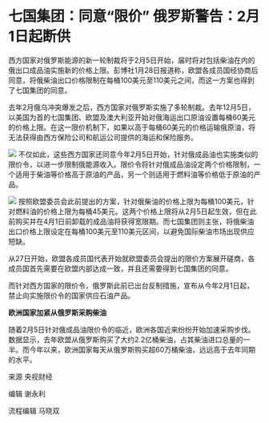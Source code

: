 # 七国集团：同意“限价” 俄罗斯警告：2月1日起断供

西方国家对俄罗斯能源的新一轮制裁将于2月5日开始，届时将对包括柴油在内的俄出口成品油实施新的价格上限。彭博社1月28日报道称，欧盟各成员国经协商后同意，将俄柴油出口价格限制在每桶100美元至110美元之间，而这一方案也得到了七国集团的同意。

去年2月俄乌冲突爆发之后，西方国家对俄罗斯实施了多轮制裁。去年12月5日，以美国为首的七国集团、欧盟及澳大利亚开始对俄海运出口原油设置每桶60美元的价格上限。在这一限价机制下，如果以高于每桶60美元的价格运输俄原油，将无法获得由西方保险公司和航运公司提供的海运和保险服务。

![](https://inews.gtimg.com/newsapp_bt/0/15632032493/1000)
不仅如此，这些西方国家还同意今年2月5日开始，针对俄成品油也实施类似的限价令，以进一步限制俄能源收入。限价令将针对俄成品油设定两个价格限制，一个适用于柴油等价格高于原油的产品，另一个则适用于燃料油等价格低于原油的产品。

![](https://inews.gtimg.com/newsapp_bt/0/15632032490/1000)
按照欧盟委员会此前提出的方案，针对俄柴油的价格上限为每桶100美元，针对燃料油的价格上限为每桶45美元。这两个价格上限将从2月5日起生效，但在此前购买并在4月1日前卸载的成品油将获得宽限期。而七国集团则主张，将俄柴油出口价格上限设定在每桶100美元至110美元区间，以避免国际柴油市场出现供应短缺。

从27日开始，欧盟各成员国代表开始就欧盟委员会提出的限价方案展开磋商，各成员国首先需要在欧盟内部达成一致，并且还需要得到七国集团的同意。

而针对西方国家的限价令，俄罗斯此前已出台反制措施，宣布从今年2月1日起，禁止向实施限价令的国家供应石油产品。

**欧洲国家加紧从俄罗斯采购柴油**

随着2月5日针对俄成品油限价令的临近，欧洲各国近来纷纷开始加速采购步伐。数据显示，去年欧盟从俄罗斯购买了大约2.2亿桶柴油，占其柴油进口总量的一半。而今年以来，欧洲国家每天从俄罗斯购买超60万桶柴油，远远高于去年同期的水平。

来源 央视财经

编辑 谢永利

流程编辑 马晓双

